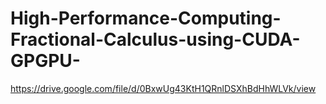 # High-Performance-Computing-Fractional-Calculus-using-CUDA-GPGPU-
https://drive.google.com/file/d/0BxwUg43KtH1QRnlDSXhBdHhWLVk/view
